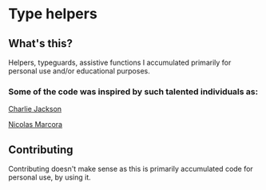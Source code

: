 # Type helpers

## What's this?
Helpers, typeguards, assistive functions I accumulated primarily for personal use and/or educational purposes.

### Some of the code was inspired by such talented individuals as: 

 [Charlie Jackson](www.github.com/cajacko)

 [Nicolas Marcora](www.github.com/minimumviableperson)

## Contributing
Contributing doesn't make sense as this is primarily accumulated code for personal use, by using it. 